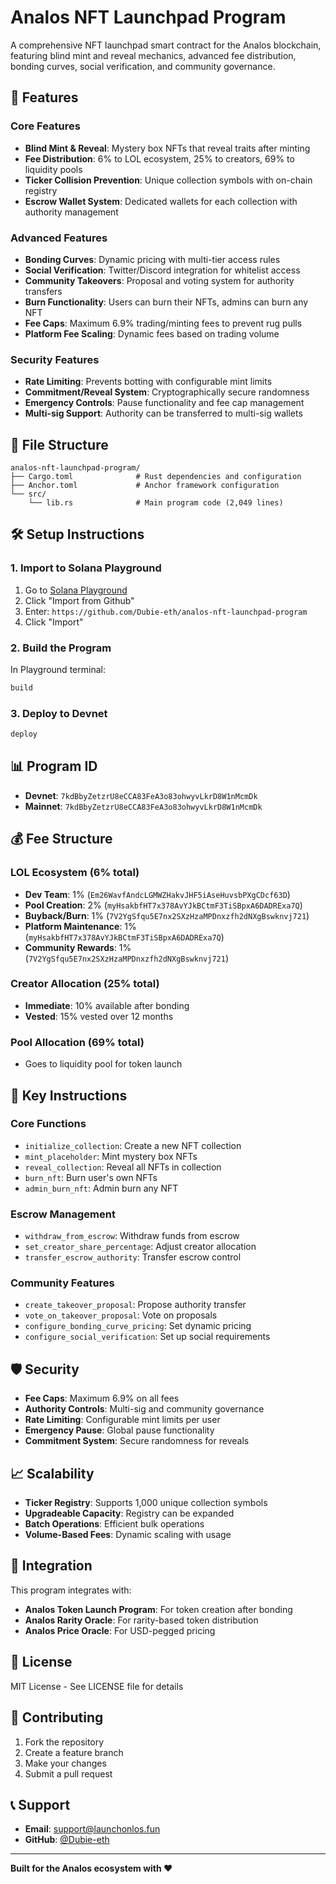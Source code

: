 # Analos NFT Launchpad Program

A comprehensive NFT launchpad smart contract for the Analos blockchain, featuring blind mint and reveal mechanics, advanced fee distribution, bonding curves, social verification, and community governance.

## 🚀 Features

### Core Features
- **Blind Mint & Reveal**: Mystery box NFTs that reveal traits after minting
- **Fee Distribution**: 6% to LOL ecosystem, 25% to creators, 69% to liquidity pools
- **Ticker Collision Prevention**: Unique collection symbols with on-chain registry
- **Escrow Wallet System**: Dedicated wallets for each collection with authority management

### Advanced Features
- **Bonding Curves**: Dynamic pricing with multi-tier access rules
- **Social Verification**: Twitter/Discord integration for whitelist access
- **Community Takeovers**: Proposal and voting system for authority transfers
- **Burn Functionality**: Users can burn their NFTs, admins can burn any NFT
- **Fee Caps**: Maximum 6.9% trading/minting fees to prevent rug pulls
- **Platform Fee Scaling**: Dynamic fees based on trading volume

### Security Features
- **Rate Limiting**: Prevents botting with configurable mint limits
- **Commitment/Reveal System**: Cryptographically secure randomness
- **Emergency Controls**: Pause functionality and fee cap management
- **Multi-sig Support**: Authority can be transferred to multi-sig wallets

## 📁 File Structure

```
analos-nft-launchpad-program/
├── Cargo.toml              # Rust dependencies and configuration
├── Anchor.toml             # Anchor framework configuration
└── src/
    └── lib.rs              # Main program code (2,049 lines)
```

## 🛠 Setup Instructions

### 1. Import to Solana Playground

1. Go to [Solana Playground](https://beta.solpg.io)
2. Click "Import from Github"
3. Enter: `https://github.com/Dubie-eth/analos-nft-launchpad-program`
4. Click "Import"

### 2. Build the Program

In Playground terminal:
```bash
build
```

### 3. Deploy to Devnet

```bash
deploy
```

## 📊 Program ID

- **Devnet**: `7kdBbyZetzrU8eCCA83FeA3o83ohwyvLkrD8W1nMcmDk`
- **Mainnet**: `7kdBbyZetzrU8eCCA83FeA3o83ohwyvLkrD8W1nMcmDk`

## 💰 Fee Structure

### LOL Ecosystem (6% total)
- **Dev Team**: 1% (`Em26WavfAndcLGMWZHakvJHF5iAseHuvsbPXgCDcf63D`)
- **Pool Creation**: 2% (`myHsakbfHT7x378AvYJkBCtmF3TiSBpxA6DADRExa7Q`)
- **Buyback/Burn**: 1% (`7V2YgSfqu5E7nx2SXzHzaMPDnxzfh2dNXgBswknvj721`)
- **Platform Maintenance**: 1% (`myHsakbfHT7x378AvYJkBCtmF3TiSBpxA6DADRExa7Q`)
- **Community Rewards**: 1% (`7V2YgSfqu5E7nx2SXzHzaMPDnxzfh2dNXgBswknvj721`)

### Creator Allocation (25% total)
- **Immediate**: 10% available after bonding
- **Vested**: 15% vested over 12 months

### Pool Allocation (69% total)
- Goes to liquidity pool for token launch

## 🔧 Key Instructions

### Core Functions
- `initialize_collection`: Create a new NFT collection
- `mint_placeholder`: Mint mystery box NFTs
- `reveal_collection`: Reveal all NFTs in collection
- `burn_nft`: Burn user's own NFTs
- `admin_burn_nft`: Admin burn any NFT

### Escrow Management
- `withdraw_from_escrow`: Withdraw funds from escrow
- `set_creator_share_percentage`: Adjust creator allocation
- `transfer_escrow_authority`: Transfer escrow control

### Community Features
- `create_takeover_proposal`: Propose authority transfer
- `vote_on_takeover_proposal`: Vote on proposals
- `configure_bonding_curve_pricing`: Set dynamic pricing
- `configure_social_verification`: Set up social requirements

## 🛡 Security

- **Fee Caps**: Maximum 6.9% on all fees
- **Authority Controls**: Multi-sig and community governance
- **Rate Limiting**: Configurable mint limits per user
- **Emergency Pause**: Global pause functionality
- **Commitment System**: Secure randomness for reveals

## 📈 Scalability

- **Ticker Registry**: Supports 1,000 unique collection symbols
- **Upgradeable Capacity**: Registry can be expanded
- **Batch Operations**: Efficient bulk operations
- **Volume-Based Fees**: Dynamic scaling with usage

## 🔗 Integration

This program integrates with:
- **Analos Token Launch Program**: For token creation after bonding
- **Analos Rarity Oracle**: For rarity-based token distribution
- **Analos Price Oracle**: For USD-pegged pricing

## 📝 License

MIT License - See LICENSE file for details

## 🤝 Contributing

1. Fork the repository
2. Create a feature branch
3. Make your changes
4. Submit a pull request

## 📞 Support

- **Email**: support@launchonlos.fun
- **GitHub**: [@Dubie-eth](https://github.com/Dubie-eth)

---

**Built for the Analos ecosystem with ❤️**
